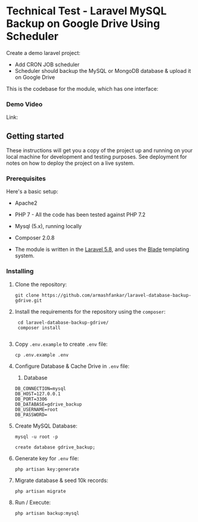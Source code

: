 # Technical Test - Laravel MySQL Backup on Google Drive Using Scheduler

Create a demo laravel project:

- Add CRON JOB scheduler
- Scheduler should backup the MySQL or MongoDB database & upload it on Google Drive


This is the codebase for the module, which has one interface:

### Demo Video
Link: 


## Getting started

These instructions will get you a copy of the project up and running on your local machine for development and testing purposes. See deployment for notes on how to deploy the project on a live system.

### Prerequisites

Here's a basic setup:

* Apache2
* PHP 7 - All the code has been tested against PHP 7.2
* Mysql (5.x), running locally
* Composer 2.0.8

* The module is written in the [Laravel 5.8](https://laravel.com/), and 
uses the [Blade](https://laravel.com/docs/8.x/blade) templating system.

 
### Installing

1. Clone the repository:
    ```shell script
    git clone https://github.com/armashfankar/laravel-database-backup-gdrive.git

    ```

2. Install the requirements for the repository using the `composer`:
   ```shell script
    cd laravel-database-backup-gdrive/
    composer install
    
    ```

3. Copy `.env.example` to create `.env` file:
    ```shell script
    cp .env.example .env
    
    ```

4. Configure Database & Cache Drive in `.env` file:
    
    1. Database
    ```
    DB_CONNECTION=mysql
    DB_HOST=127.0.0.1
    DB_PORT=3306
    DB_DATABASE=gdrive_backup
    DB_USERNAME=root
    DB_PASSWORD=
    ```

5. Create MySQL Database:
     ```shell script
    mysql -u root -p

    create database gdrive_backup;
    
    ```

6. Generate key for `.env` file:
    ```shell script
    php artisan key:generate
    
    ```

7. Migrate database & seed 10k records:
    ```shell script
    php artisan migrate
    ```

8. Run / Execute:
    ```shell script
    php artisan backup:mysql
    
    ```
    